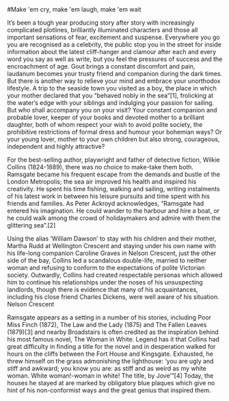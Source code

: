 <param ve-config title="Wilkie Collins" author="Alyson" layout="vtl" banner="https://upload.wikimedia.org/wikipedia/commons/5/5b/Wilkie_Collins.jpg">
#Make 'em cry, make 'em laugh, make 'em wait

It’s been a tough year producing story after story with increasingly complicated plotlines, brilliantly illuminated characters and those all important sensations of fear, excitement and suspense. Everywhere you go you are recognised as a celebrity, the public stop you in the street for inside information about the latest cliff-hanger and clamour after each and every word you say as well as write, but you feel the pressures of success and the encroachment of age. Gout brings a constant discomfort and pain, laudanum becomes your trusty friend and companion during the dark times. But there is another way to relieve your mind and embrace your unorthodox lifestyle. A trip to the seaside town you visited as a boy, the place in which your mother declared that you “behaved nobly in the sea”[1], frolicking at the water’s edge with your siblings and indulging your passion for sailing.
But who shall accompany you on your visit? Your constant companion and probable lover, keeper of your books and devoted mother to a brilliant daughter, both of whom respect your wish to avoid polite society, the prohibitive restrictions of formal dress and humour your bohemian ways? Or your young lover, mother to your own children but also strong, courageous, independent and highly attractive?
<param ve-image url="https://upload.wikimedia.org/wikipedia/commons/thumb/2/21/Charles_Allston_Collins_%281828-1873%29_-_Wilkie_Collins_-_676_-_Fitzwilliam_Museum.jpg/191px-Charles_Allston_Collins_%281828-1873%29_-_Wilkie_Collins_-_676_-_Fitzwilliam_Museum.jpg">

For the best-selling author, playwright and father of detective fiction, Wilkie Collins (1824-1889), there was no choice to make-take them both. Ramsgate became his frequent escape from the demands and bustle of the London Metropolis; the sea air improved his health and inspired his creativity. He spent his time fishing, walking and sailing, writing instalments of his latest work in between his leisure pursuits and time spent with his friends and families. As Peter Ackroyd acknowledges,
“Ramsgate had entered his imagination. He could wander to the harbour and hire a boat, or he could walk among the crowd of holidaymakers and admire with them the glittering sea”.[2]
<param ve-entity eid="Q736439" marker-symbol="anchor" title="Ramsgate"> 
<param ve-map center="Q736439" zoom="9" basemap="Stamen_Watercolor">

Using the alias ‘William Dawson’ to stay with his children and their mother, Martha Rudd at Wellington Crescent and staying under his own name with his life-long companion Caroline Graves in Nelson Crescent, just the other side of the bay, Collins led a scandalous double-life, married to neither woman and refusing to conform to the expectations of polite Victorian society. Outwardly, Collins had created respectable personas which allowed him to continue his relationships under the noses of his unsuspecting landlords, though there is evidence that many of his acquaintances, including his close friend Charles Dickens, were well aware of his situation.
<span data-click-image-zoomto=150,26,300,533>Nelson Crescent </span>

<param ve-image iiif url="https://raw.githubusercontent.com/ash16ma/Wilkie-Collins/master/Images/Nelson Crescent.jpg"label="Nelson Crescent" fit="84,-49,348,617">

Ramsgate appears as a setting in a number of his stories, including Poor Miss Finch (1872), The Law and the Lady (1875) and The Fallen Leaves (1879)[3] and nearby Broadstairs is often credited as the inspiration behind his most famous novel, The Woman in White. Legend has it that Collins had great difficulty in finding a title for the novel and in desperation walked for hours on the cliffs between the Fort House and Kingsgate. Exhausted, he threw himself on the grass admonishing the lighthouse: ‘you are ugly and stiff and awkward; you know you are: as stiff and as weird as my white woman. White woman!-woman in white! The title, by Jove’”[4]
Today, the houses he stayed at are marked by obligatory blue plaques which give no hint of his non-conformist ways and the great genius that inspired them.
<param ve-entity eid="Q736439" marker-symbol="anchor" title="Ramsgate"> 
<param ve-entity eid="Q922739" marker-symbol="lightbulb-on" title="Broadstairs">
<param ve-map center="Q736439" zoom="12">


<!--stackedit_data:
eyJoaXN0b3J5IjpbLTU3NDY4MTk2NiwtMTc4Mzc4MDMxNiwtNT
U2MDM5NzM5LDEzMTg1MjAzMTEsMTQ5MzM1OTU4OSw4OTQ5Mzc3
NywtMzgyNTc0NDI2LC0xMDI4MjgyNjg0XX0=
-->